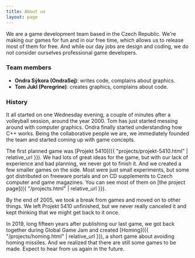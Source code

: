 ```yaml
---
title: About us
layout: page
---
```

We are a game development team based in the Czech Republic. We're making our
games for fun and in our free time, which allows us to release most of them for
free. And while our day jobs are design and coding, we do not consider
ourselves professional game developers.

### Team members

* __Ondra Sýkora (OndraSej)__: writes code, complains about graphics.
* __Tom Jukl (Peregrine)__: creates graphics, complains about code.

### History

It all started on one Wednesday evening, a couple of minutes after a volleyball
session, around the year 2000. Tom has just started messing around with
computer graphics. Ondra finally started understanding how C++ works. Being the
collaborative people we are, we immediately founded the team and started coming
up with game concepts.

The first planned game was [Projekt 5410]({{ "projects/projekt-5410.html" |
relative_url }}). We had lots of great ideas for the game, but with our lack of
experience and bad planning, we never got to finish it. And we created a few
smaller games on the side. Most were just small experiments, but some got
distributed on freeware portals and on CD supplements to Czech computer and
game magazines. You can see most of them on [the project page]({{
"/projects.html" | relative_url }}).

By the end of 2005, we took a break from games and moved on to other things. We
left Projekt 5410 unfinished, but we never really canceled it and kept
thinking that we might get back to it once.

In 2019, long fifteen years after publishing our last game, we got back
together during Global Game Jam and created [Homing]({{ "/projects/homing.html"
| relative_url }}), a short game about avoiding homing missiles. And we
realized that there are still some games to be made. Expect to hear from us
again in the future.

